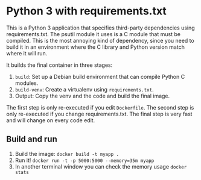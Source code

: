 # Python 3 with requirements.txt

This is a Python 3 application that specifies third-party dependencies using requirements.txt. The
psutil module it uses is a C module that must be compiled. This is the most annoying kind of
dependency, since you need to build it in an environment where the C library and Python version
match where it will run.

It builds the final container in three stages:

1. `build`: Set up a Debian build environment that can compile Python C modules.
2. `build-venv`: Create a virtualenv using `requirements.txt`.
3. Output: Copy the venv and the code and build the final image.

The first step is only re-executed if you edit `Dockerfile`. The second step is only re-executed
if you change requirements.txt. The final step is very fast and will change on every code edit.


## Build and run

1. Build the image: `docker build -t myapp .`
2. Run it! `docker run -t -p 5000:5000 --memory=35m myapp`
3. In another terminal window you can check the memory usage `docker stats`